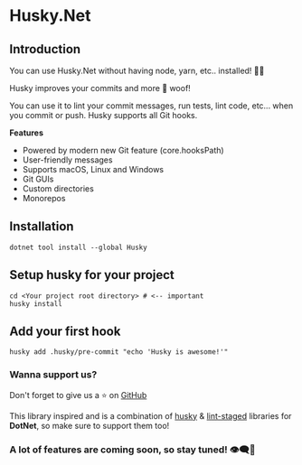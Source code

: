 # Husky.Net

## Introduction

You can use Husky.Net without having node, yarn, etc.. installed! 🚀🚀

Husky improves your commits and more 🐶 woof!

You can use it to lint your commit messages, run tests, lint code, etc... when you commit or push. Husky supports all Git hooks.

**Features**
- Powered by modern new Git feature (core.hooksPath)
- User-friendly messages
- Supports macOS, Linux and Windows
- Git GUIs
- Custom directories
- Monorepos

## Installation

```shell
dotnet tool install --global Husky
```

## Setup husky for your project

```shell
cd <Your project root directory> # <-- important
husky install
```

## Add your first hook

```shell
husky add .husky/pre-commit "echo 'Husky is awesome!'"
```

### Wanna support us?

Don't forget to give us a ⭐ on [GitHub](https://github.com/alirezanet/husky.net)

This library inspired and is a combination of [husky](https://github.com/typicode/husky) & [lint-staged](#) libraries for **DotNet**, so make sure to support them too!

### A lot of features are coming soon, so stay tuned! 👁️‍🗨️👀
